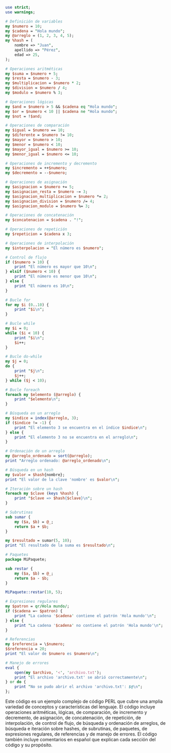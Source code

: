 ```perl
use strict;
use warnings;

# Definición de variables
my $numero = 10;
my $cadena = "Hola mundo";
my @arreglo = (1, 2, 3, 4, 5);
my %hash = (
    nombre => "Juan",
    apellido => "Pérez",
    edad => 25,
);

# Operaciones aritméticas
my $suma = $numero + 5;
my $resta = $numero - 3;
my $multiplicacion = $numero * 2;
my $division = $numero / 4;
my $modulo = $numero % 3;

# Operaciones lógicas
my $and = $numero > 5 && $cadena eq "Hola mundo";
my $or = $numero < 10 || $cadena ne "Hola mundo";
my $not = !$and;

# Operaciones de comparación
my $igual = $numero == 10;
my $diferente = $numero != 10;
my $mayor = $numero > 10;
my $menor = $numero < 10;
my $mayor_igual = $numero >= 10;
my $menor_igual = $numero <= 10;

# Operaciones de incremento y decremento
my $incremento = ++$numero;
my $decremento = --$numero;

# Operaciones de asignación
my $asignacion = $numero += 5;
my $asignacion_resta = $numero -= 3;
my $asignacion_multiplicacion = $numero *= 2;
my $asignacion_division = $numero /= 4;
my $asignacion_modulo = $numero %= 3;

# Operaciones de concatenación
my $concatenacion = $cadena . "!";

# Operaciones de repetición
my $repeticion = $cadena x 3;

# Operaciones de interpolación
my $interpolacion = "El número es $numero";

# Control de flujo
if ($numero > 10) {
    print "El número es mayor que 10\n";
} elsif ($numero < 10) {
    print "El número es menor que 10\n";
} else {
    print "El número es 10\n";
}

# Bucle for
for my $i (0..10) {
    print "$i\n";
}

# Bucle while
my $i = 0;
while ($i < 10) {
    print "$i\n";
    $i++;
}

# Bucle do-while
my $j = 0;
do {
    print "$j\n";
    $j++;
} while ($j < 10);

# Bucle foreach
foreach my $elemento (@arreglo) {
    print "$elemento\n";
}

# Búsqueda en un arreglo
my $indice = index(@arreglo, 3);
if ($indice != -1) {
    print "El elemento 3 se encuentra en el índice $indice\n";
} else {
    print "El elemento 3 no se encuentra en el arreglo\n";
}

# Ordenación de un arreglo
my @arreglo_ordenado = sort(@arreglo);
print "Arreglo ordenado: @arreglo_ordenado\n";

# Búsqueda en un hash
my $valor = $hash{nombre};
print "El valor de la clave 'nombre' es $valor\n";

# Iteración sobre un hash
foreach my $clave (keys %hash) {
    print "$clave => $hash{$clave}\n";
}

# Subrutinas
sub sumar {
    my ($a, $b) = @_;
    return $a + $b;
}

my $resultado = sumar(5, 10);
print "El resultado de la suma es $resultado\n";

# Paquetes
package MiPaquete;

sub restar {
    my ($a, $b) = @_;
    return $a - $b;
}

MiPaquete::restar(10, 5);

# Expresiones regulares
my $patron = qr/Hola mundo/;
if ($cadena =~ $patron) {
    print "La cadena '$cadena' contiene el patrón 'Hola mundo'\n";
} else {
    print "La cadena '$cadena' no contiene el patrón 'Hola mundo'\n";
}

# Referencias
my $referencia = \$numero;
$$referencia = 20;
print "El valor de $numero es $numero\n";

# Manejo de errores
eval {
    open(my $archivo, '<', 'archivo.txt');
    print "El archivo 'archivo.txt' se abrió correctamente\n";
} or do {
    print "No se pudo abrir el archivo 'archivo.txt': $@\n";
};
```

Este código es un ejemplo complejo de código PERL que cubre una amplia variedad de conceptos y características del lenguaje. El código incluye operaciones aritméticas, lógicas, de comparación, de incremento y decremento, de asignación, de concatenación, de repetición, de interpolación, de control de flujo, de búsqueda y ordenación de arreglos, de búsqueda e iteración sobre hashes, de subrutinas, de paquetes, de expresiones regulares, de referencias y de manejo de errores. El código también incluye comentarios en español que explican cada sección del código y su propósito.